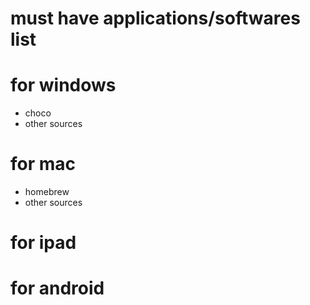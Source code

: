 # must have applications/softwares list

# for windows
- choco
- other sources
# for mac
- homebrew
- other sources
# for ipad
# for android